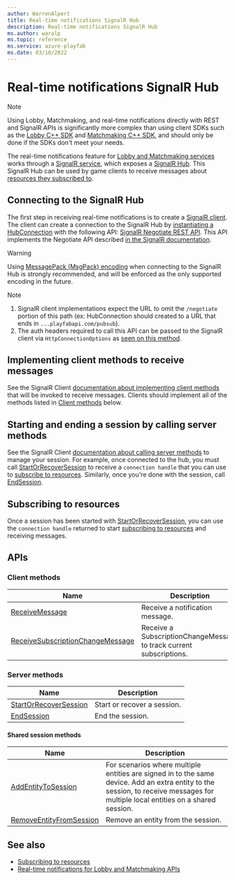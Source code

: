 ```yaml
---
author: WarrenAlpert
title: Real-time notifications SignalR Hub
description: Real-time notifications SignalR Hub
ms.author: waralp
ms.topic: reference
ms.service: azure-playfab
ms.date: 03/10/2022
---
```


# Real-time notifications SignalR Hub

> [!NOTE]
> Using Lobby, Matchmaking, and real-time notifications directly with REST and
> SignalR APIs is significantly more complex than using client SDKs such as the
> [Lobby C++
> SDK](../multiplayer/lobby/playfabmultiplayerreference-cpp/pflobby/pflobby_members.md)
> and [Matchmaking C++
> SDK](../multiplayer/lobby/playfabmultiplayerreference-cpp/pfmatchmaking/pfmatchmaking_members.md),
> and should only be done if the SDKs don't meet your needs.

The real-time notifications feature for [Lobby and Matchmaking
services](../multiplayer/lobby/lobby-and-matchmaking.md) works through a
[SignalR service](/aspnet/core/signalr), which exposes
a [SignalR Hub](/aspnet/core/signalr/introduction#hubs). This
SignalR Hub can be used by game clients to receive messages about [resources
they subscribed to](subscribing-to-resources.md).

## Connecting to the SignalR Hub

The first step in receiving real-time notifications is to create a [SignalR
client](/aspnet/core/signalr/client-features). The
client can create a connection to the SignalR Hub by [instantiating a
HubConnection](/aspnet/core/signalr/dotnet-client#connect-to-a-hub)
with the following API: [SignalR Negotiate REST
API](/rest/api/playfab/multiplayer/pub-sub/negotiate).
This API implements the Negotiate API described [in the SignalR
documentation](https://github.com/dotnet/aspnetcore/blob/main/src/SignalR/docs/specs/TransportProtocols.md#post-endpoint-basenegotiate-request).

> [!Warning]
> Using [MessagePack (MsgPack)
> encoding](https://github.com/dotnet/aspnetcore/blob/main/src/SignalR/docs/specs/HubProtocol.md#messagepack-msgpack-encoding)
> when connecting to the SignalR Hub is strongly recommended, and will be
> enforced as the only supported encoding in the future.

> [!NOTE]
> 1. SignalR client implementations expect the URL to omit the `/negotiate`
>    portion of this path (ex: HubConnection should created to a URL that ends
>    in `...playfabapi.com/pubsub`).
> 1. The auth headers required to call this API can be passed to the SignalR
>    client via `HttpConnectionOptions` as [seen on this
>    method](/dotnet/api/microsoft.aspnetcore.signalr.client.hubconnectionbuilderhttpextensions.withurl#microsoft-aspnetcore-signalr-client-hubconnectionbuilderhttpextensions-withurl(microsoft-aspnetcore-signalr-client-ihubconnectionbuilder-system-string-system-action((microsoft-aspnetcore-http-connections-client-httpconnectionoptions)))).

## Implementing client methods to receive messages

See the SignalR Client [documentation about implementing client
methods](/aspnet/core/signalr/dotnet-client#call-client-methods-from-hub)
that will be invoked to receive messages. Clients should implement all of the
methods listed in [Client methods](#client-methods) below.

## Starting and ending a session by calling server methods

See the SignalR Client [documentation about calling server
methods](/aspnet/core/signalr/dotnet-client#call-hub-methods-from-client)
to manage your session. For example, once connected to the hub, you must call
[StartOrRecoverSession](server-methods/start-or-recover-session.md) to receive a
`connection handle` that you can use to [subscribe to
resources](subscribing-to-resources.md). Similarly, once you're done with the
session, call [EndSession](server-methods/end-session.md).

## Subscribing to resources

Once a session has been started with
[StartOrRecoverSession](server-methods/start-or-recover-session.md), you can use
the `connection handle` returned to start [subscribing to
resources](subscribing-to-resources.md) and receiving messages.

## APIs

### Client methods

| Name |  Description  |
| --- | --- |
| [ReceiveMessage](client-methods/receive-message.md) | Receive a notification message. |
| [ReceiveSubscriptionChangeMessage](client-methods/receive-subscription-change-message.md) | Receive a SubscriptionChangeMessage to track current subscriptions. |

### Server methods

| Name |  Description  |
| --- | --- |
| [StartOrRecoverSession](server-methods/start-or-recover-session.md) | Start or recover a session. |
| [EndSession](server-methods/end-session.md) | End the session. |

#### Shared session methods

| Name |  Description  |
| --- | --- |
| [AddEntityToSession](server-methods/add-entity-to-session.md) | For scenarios where multiple entities are signed in to the same device. Add an extra entity to the session, to receive messages for multiple local entities on a shared session. |
| [RemoveEntityFromSession](server-methods/remove-entity-from-session.md) | Remove an entity from the session. |


## See also

- [Subscribing to resources](subscribing-to-resources.md)
- [Real-time notifications for Lobby and Matchmaking APIs](overview.md)
